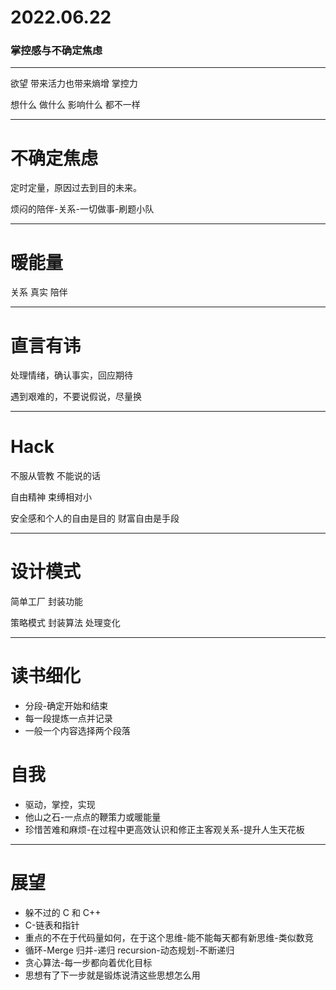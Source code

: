 # 2022.06.22

### 掌控感与不确定焦虑

---

欲望 带来活力也带来熵增 掌控力

想什么 做什么 影响什么 都不一样

---

# 不确定焦虑

定时定量，原因过去到目的未来。

烦闷的陪伴-关系-一切做事-刷题小队

---

# 暧能量

关系 真实 陪伴

---

# 直言有讳

处理情绪，确认事实，回应期待

遇到艰难的，不要说假说，尽量换

---

# Hack

不服从管教 不能说的话

自由精神 束缚相对小

安全感和个人的自由是目的 财富自由是手段

---

# 设计模式

简单工厂 封装功能

策略模式 封装算法 处理变化

---

# 读书细化

- 分段-确定开始和结束
- 每一段提炼一点并记录
- 一般一个内容选择两个段落

# 自我

- 驱动，掌控，实现
- 他山之石-一点点的鞭策力或暖能量
- 珍惜苦难和麻烦-在过程中更高效认识和修正主客观关系-提升人生天花板

---

# 展望

- 躲不过的 C 和 C++
- C-链表和指针
- 重点的不在于代码量如何，在于这个思维-能不能每天都有新思维-类似数竞
- 循环-Merge 归并-递归 recursion-动态规划-不断递归
- 贪心算法-每一步都向着优化目标
- 思想有了下一步就是锻炼说清这些思想怎么用
